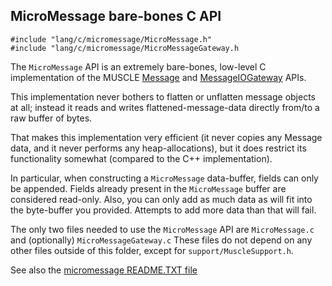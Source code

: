 ## MicroMessage bare-bones C API

```
#include "lang/c/micromessage/MicroMessage.h"
#include "lang/c/micromessage/MicroMessageGateway.h
```

The `MicroMessage` API is an extremely bare-bones, low-level C 
implementation of the MUSCLE [Message](https://public.msli.com/lcs/muscle/html/classmuscle_1_1Message.html) and [MessageIOGateway](https://public.msli.com/lcs/muscle/html/classmuscle_1_1MessageIOGateway.html) APIs.

This implementation never bothers to flatten or unflatten message
objects at all; instead it reads and writes flattened-message-data
directly from/to a raw buffer of bytes.

That makes this implementation very efficient (it never copies any
Message data, and it never performs any heap-allocations), but it does 
restrict its functionality somewhat (compared to the C++ implementation).

In particular, when constructing a `MicroMessage` data-buffer, 
fields can only be appended.  Fields already present in the
`MicroMessage` buffer are considered read-only.  Also, you can only
add as much data as will fit into the byte-buffer you provided.
Attempts to add more data than that will fail.

The only two files needed to use the `MicroMessage` API are `MicroMessage.c`
and (optionally) `MicroMessageGateway.c`  These files do not depend 
on any other files outside of this folder, except 
for `support/MuscleSupport.h`.

See also the [micromessage README.TXT file](https://public.msli.com/lcs/muscle/muscle/lang/c/micromessage/README.TXT)
